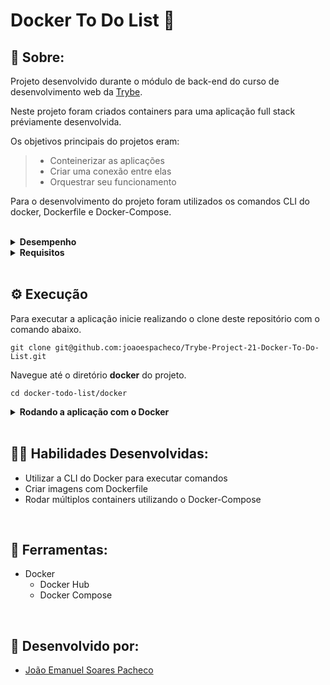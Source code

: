 # Docker To Do List 🐳

## 📄 Sobre:

Projeto desenvolvido durante o módulo de back-end do curso de desenvolvimento web da [Trybe](https://www.betrybe.com/).

Neste projeto foram criados containers para uma aplicação full stack préviamente desenvolvida.

Os objetivos principais do projetos eram:
> * Conteinerizar as aplicações
> * Criar uma conexão entre elas
> * Orquestrar seu funcionamento

Para o desenvolvimento do projeto foram utilizados os comandos CLI do docker, Dockerfile e Docker-Compose.

</br>
<details>
<summary><strong>Desempenho</strong></summary>
Aprovado com 100% de desempenho em todos os requisitos

![image](https://user-images.githubusercontent.com/99846604/211217996-3a3c33b2-83e9-4ed0-95fe-be120f60ec89.png)

</details>

<details>
<summary><strong>Requisitos</strong></summary>
</br>
<strong>Requisitos obrigatórios:</strong> </br>

</br>
Comandos docker: </br>
1. Crie um container em modo interativo, sem rodá-lo, nomeando-o como "01container" e utilizando a imagem "alpine" na versão "3.12" </br>
2. Inicie o container "01container" </br>
3. Liste os containers filtrando pelo nome "01container" </br>
4. Execute o comando "cat /etc/os-release" no container "01container" sem se acoplar a ele </br>
5. Remova o container "01container" </br>
6. Faça o download da imagem "nginx" com a versão "1.21.3-alpine" sem criar ou rodar um container </br>
7. Rode um novo container com a imagem  "nginx" com a versão "1.21.3-alpine" em segundo plano nomeando-o como "02images" e mapeando sua porta padrão de acesso para porta "3000" do sistema hospedeiro </br>
8. Pare o container "02images" que está em andamento </br>
</br>

Dockerfile: </br>
9. Gere uma build a partir do Dockerfile do "back-end" do "todo-app" nomeando a imagem para "todobackend" </br>
10. Gere uma build a partir do Dockerfile do "front-end" do "todo-app" nomeando a imagem para "todofrontend" </br>
11. Gere uma build a partir do Dockerfile dos "testes" do "todo-app" nomeando a imagem para "todotests" </br>

<strong>Requisitos bônus:</strong> </br>

Docker-compose: </br>
12. Suba uma orquestração em segundo plano com o docker-compose de forma que "backend", "frontend" e "tests" consigam se comunicar </br>
</details>
</br>

## ⚙️ Execução

Para executar a aplicação inicie realizando o clone deste repositório com o comando abaixo.

    git clone git@github.com:joaoespacheco/Trybe-Project-21-Docker-To-Do-List.git
    
Navegue até o diretório **docker** do projeto.

    cd docker-todo-list/docker

<details>
   <summary><strong>Rodando a aplicação com o Docker</strong></summary> 
  </br>
  
  <strong>Obs:</strong> Para rodar a aplicação dessa forma você deve ter o [Docker](https://www.docker.com/) instalado na sua máquina.
  
  </br>
  
  Instale as depedências do projeto na pasta back-end, fornt-end e tests rodando o comando abaixo dentro de cada pasta

        npm install
  
  Na pasta docker do projeto, suba o container <strong>todofront</strong>, <strong>todoback</strong> e <strong>todotests</strong> utilizando o docker-compose.yml. 
  
Utilize o comando abaixo.

        docker-compose up -d

Entre no terminal do container de back-end com o comando:

        docker exec -it docker-todoback-1 bin/sh

Dentro do terminal, inicie o servidor

        npm run dev
        
 Entre no terminal do container de front-end com o comando:
    
        docker exec -it docker-todofront-1 bin/sh
        
 Inicie a aplicação react com o comando abaixo dentro do terminal do container
    
        npm start

 Entre no terminal do container de tests com o comando:
    
        docker exec -it docker-todotests-1 bin/sh
        
 Inicie a execução dos testes com o comando:
    
        npm test

</details>
<br/>

## 🤹🏽 Habilidades Desenvolvidas:
* Utilizar a CLI do Docker para executar comandos
* Criar imagens com Dockerfile
* Rodar múltiplos containers utilizando o Docker-Compose

</br>

## 🧰 Ferramentas:
* Docker
  * Docker Hub
  * Docker Compose
</br>

## 📝 Desenvolvido por:
* [João Emanuel Soares Pacheco](https://github.com/joaoespacheco)
